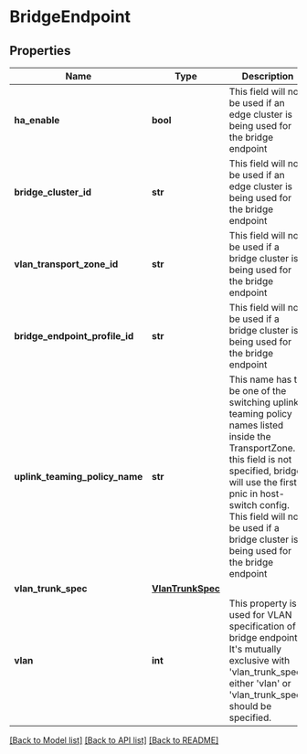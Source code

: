 # BridgeEndpoint

## Properties
Name | Type | Description | Notes
------------ | ------------- | ------------- | -------------
**ha_enable** | **bool** | This field will not be used if an edge cluster is being used for the bridge endpoint  | [optional] [default to True]
**bridge_cluster_id** | **str** | This field will not be used if an edge cluster is being used for the bridge endpoint  | [optional] 
**vlan_transport_zone_id** | **str** | This field will not be used if a bridge cluster is being used for the bridge endpoint  | [optional] 
**bridge_endpoint_profile_id** | **str** | This field will not be used if a bridge cluster is being used for the bridge endpoint  | [optional] 
**uplink_teaming_policy_name** | **str** | This name has to be one of the switching uplink teaming policy names listed inside the TransportZone. If this field is not specified, bridge will use the first pnic in host-switch config. This field will not be used if a bridge cluster is being used for the bridge endpoint | [optional] 
**vlan_trunk_spec** | [**VlanTrunkSpec**](VlanTrunkSpec.md) |  | [optional] 
**vlan** | **int** | This property is used for VLAN specification of bridge endpoint. It&#x27;s mutually exclusive with &#x27;vlan_trunk_spec&#x27;, either &#x27;vlan&#x27; or &#x27;vlan_trunk_spec&#x27; should be specified.  | [optional] 

[[Back to Model list]](../README.md#documentation-for-models) [[Back to API list]](../README.md#documentation-for-api-endpoints) [[Back to README]](../README.md)

